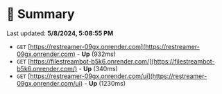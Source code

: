 # 📖 Summary
Last updated: **5/8/2024, 5:08:55 PM**

- `GET` [https://restreamer-09gx.onrender.com](https://restreamer-09gx.onrender.com) - **Up** (932ms)
- `GET` [https://filestreambot-b5k6.onrender.com/](https://filestreambot-b5k6.onrender.com/) - **Up** (340ms)
- `GET` [https://restreamer-09gx.onrender.com/ui](https://restreamer-09gx.onrender.com/ui) - **Up** (1230ms)
